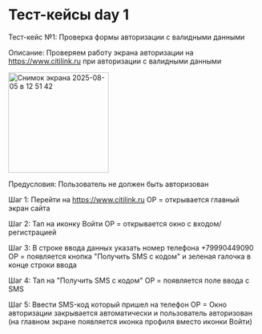 # Тест-кейсы day 1

Тест-кейс №1: Проверка формы авторизации с валидными данными

Описание: Проверяем работу экрана авторизации на https://www.citilink.ru при авторизации с валидными данными

<img width="200" height="200" alt="Снимок экрана 2025-08-05 в 12 51 42" src="https://github.com/user-attachments/assets/50923098-5d05-4c37-af9d-8601fe08f0e4" />

Предусловия: Пользователь не должен быть авторизован

Шаг 1: Перейти на https://www.citilink.ru
ОР = открывается  главный экран сайта 

Шаг 2: Тап на иконку Войти
ОР = открывается окно с входом/регистрацией 

Шаг 3: В строке ввода данных указать номер телефона +79990449090
ОР = появляется кнопка "Получить SMS с кодом" и зеленая галочка в конце строки ввода

Шаг 4: Тап на "Получить SMS с кодом"
ОР = появляется поле ввода с SMS

Шаг 5: Ввести SMS-код который пришел на телефон
ОР = Окно авторизации закрывается автоматически и пользователь авторизован (на главном экране появляется иконка профиля вместо иконки Войти)
